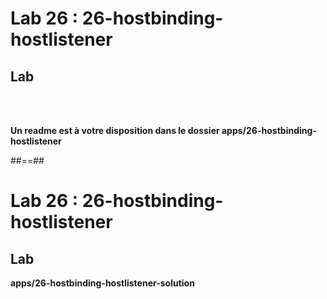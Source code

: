 <!-- .slide: class="exercice" -->
# Lab 26 : 26-hostbinding-hostlistener
## Lab

<br><br>

<b>Un readme est à votre disposition dans le dossier apps/26-hostbinding-hostlistener</b>

##==##

<!-- .slide: class="full-center exercice" -->
# Lab 26 : 26-hostbinding-hostlistener
## Lab
__apps/26-hostbinding-hostlistener-solution__
